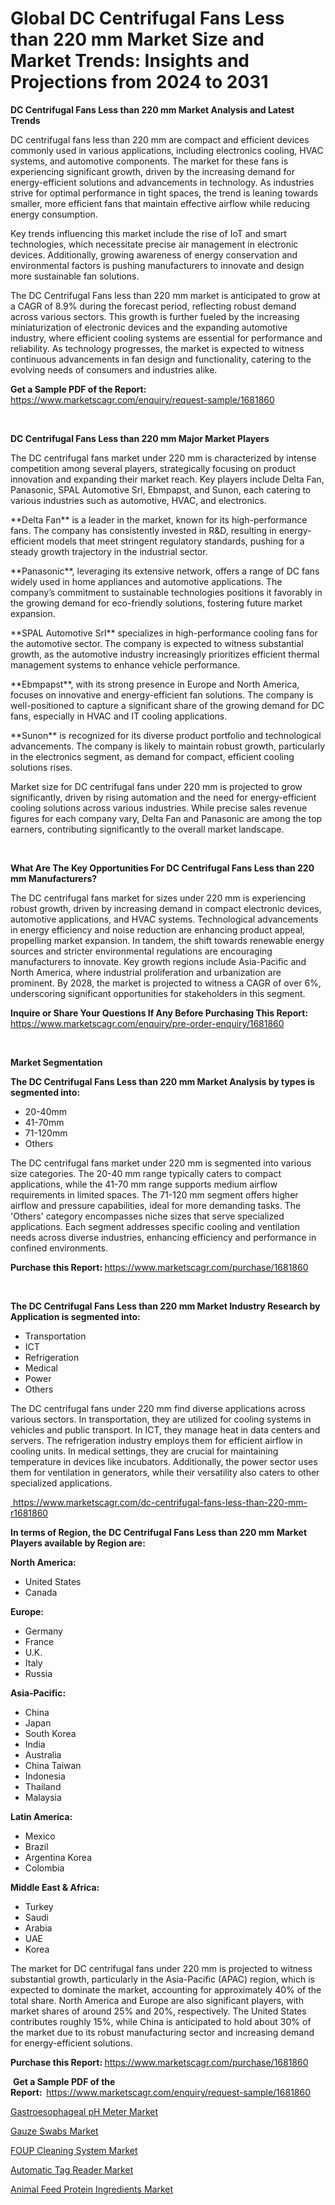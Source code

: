 <p><h1>Global DC Centrifugal Fans Less than 220 mm Market Size and Market Trends: Insights and Projections from 2024 to 2031</h1></p><p><strong>DC Centrifugal Fans Less than 220 mm Market Analysis and Latest Trends</strong></p>
<p><p>DC centrifugal fans less than 220 mm are compact and efficient devices commonly used in various applications, including electronics cooling, HVAC systems, and automotive components. The market for these fans is experiencing significant growth, driven by the increasing demand for energy-efficient solutions and advancements in technology. As industries strive for optimal performance in tight spaces, the trend is leaning towards smaller, more efficient fans that maintain effective airflow while reducing energy consumption.</p><p>Key trends influencing this market include the rise of IoT and smart technologies, which necessitate precise air management in electronic devices. Additionally, growing awareness of energy conservation and environmental factors is pushing manufacturers to innovate and design more sustainable fan solutions. </p><p>The DC Centrifugal Fans less than 220 mm market is anticipated to grow at a CAGR of 8.9% during the forecast period, reflecting robust demand across various sectors. This growth is further fueled by the increasing miniaturization of electronic devices and the expanding automotive industry, where efficient cooling systems are essential for performance and reliability. As technology progresses, the market is expected to witness continuous advancements in fan design and functionality, catering to the evolving needs of consumers and industries alike.</p></p>
<p><strong>Get a Sample PDF of the Report:&nbsp;</strong> <a href="https://www.marketscagr.com/enquiry/request-sample/1681860?utm_campaign=1265&utm_medium=2&utm_source=Github&utm_content=ia&utm_term=01102024&utm_id=dc-centrifugal-fans-less-than-220-mm">https://www.marketscagr.com/enquiry/request-sample/1681860</a></p>
<p>&nbsp;</p>
<p><strong>DC Centrifugal Fans Less than 220 mm Major Market Players</strong></p>
<p><p>The DC centrifugal fans market under 220 mm is characterized by intense competition among several players, strategically focusing on product innovation and expanding their market reach. Key players include Delta Fan, Panasonic, SPAL Automotive Srl, Ebmpapst, and Sunon, each catering to various industries such as automotive, HVAC, and electronics.</p><p>**Delta Fan** is a leader in the market, known for its high-performance fans. The company has consistently invested in R&D, resulting in energy-efficient models that meet stringent regulatory standards, pushing for a steady growth trajectory in the industrial sector.</p><p>**Panasonic**, leveraging its extensive network, offers a range of DC fans widely used in home appliances and automotive applications. The company’s commitment to sustainable technologies positions it favorably in the growing demand for eco-friendly solutions, fostering future market expansion.</p><p>**SPAL Automotive Srl** specializes in high-performance cooling fans for the automotive sector. The company is expected to witness substantial growth, as the automotive industry increasingly prioritizes efficient thermal management systems to enhance vehicle performance.</p><p>**Ebmpapst**, with its strong presence in Europe and North America, focuses on innovative and energy-efficient fan solutions. The company is well-positioned to capture a significant share of the growing demand for DC fans, especially in HVAC and IT cooling applications.</p><p>**Sunon** is recognized for its diverse product portfolio and technological advancements. The company is likely to maintain robust growth, particularly in the electronics segment, as demand for compact, efficient cooling solutions rises.</p><p>Market size for DC centrifugal fans under 220 mm is projected to grow significantly, driven by rising automation and the need for energy-efficient cooling solutions across various industries. While precise sales revenue figures for each company vary, Delta Fan and Panasonic are among the top earners, contributing significantly to the overall market landscape.</p></p>
<p>&nbsp;</p>
<p><strong>What Are The Key Opportunities For DC Centrifugal Fans Less than 220 mm Manufacturers?</strong></p>
<p><p>The DC centrifugal fans market for sizes under 220 mm is experiencing robust growth, driven by increasing demand in compact electronic devices, automotive applications, and HVAC systems. Technological advancements in energy efficiency and noise reduction are enhancing product appeal, propelling market expansion. In tandem, the shift towards renewable energy sources and stricter environmental regulations are encouraging manufacturers to innovate. Key growth regions include Asia-Pacific and North America, where industrial proliferation and urbanization are prominent. By 2028, the market is projected to witness a CAGR of over 6%, underscoring significant opportunities for stakeholders in this segment.</p></p>
<p><strong>Inquire or Share Your Questions If Any Before Purchasing This Report:</strong> <a href="https://www.marketscagr.com/enquiry/pre-order-enquiry/1681860?utm_campaign=1265&utm_medium=2&utm_source=Github&utm_content=ia&utm_term=01102024&utm_id=dc-centrifugal-fans-less-than-220-mm">https://www.marketscagr.com/enquiry/pre-order-enquiry/1681860</a></p>
<p>&nbsp;</p>
<p><strong>Market Segmentation</strong></p>
<p><strong>The DC Centrifugal Fans Less than 220 mm Market Analysis by types is segmented into:</strong></p>
<p><ul><li>20-40mm</li><li>41-70mm</li><li>71-120mm</li><li>Others</li></ul></p>
<p><p>The DC centrifugal fans market under 220 mm is segmented into various size categories. The 20-40 mm range typically caters to compact applications, while the 41-70 mm range supports medium airflow requirements in limited spaces. The 71-120 mm segment offers higher airflow and pressure capabilities, ideal for more demanding tasks. The 'Others' category encompasses niche sizes that serve specialized applications. Each segment addresses specific cooling and ventilation needs across diverse industries, enhancing efficiency and performance in confined environments.</p></p>
<p><strong>Purchase this Report:&nbsp;</strong><a href="https://www.marketscagr.com/purchase/1681860?utm_campaign=1265&utm_medium=2&utm_source=Github&utm_content=ia&utm_term=01102024&utm_id=dc-centrifugal-fans-less-than-220-mm">https://www.marketscagr.com/purchase/1681860</a></p>
<p>&nbsp;</p>
<p><strong>The DC Centrifugal Fans Less than 220 mm Market Industry Research by Application is segmented into:</strong></p>
<p><ul><li>Transportation</li><li>ICT</li><li>Refrigeration</li><li>Medical</li><li>Power</li><li>Others</li></ul></p>
<p><p>The DC centrifugal fans under 220 mm find diverse applications across various sectors. In transportation, they are utilized for cooling systems in vehicles and public transport. In ICT, they manage heat in data centers and servers. The refrigeration industry employs them for efficient airflow in cooling units. In medical settings, they are crucial for maintaining temperature in devices like incubators. Additionally, the power sector uses them for ventilation in generators, while their versatility also caters to other specialized applications.</p></p>
<p><a href="https://www.marketscagr.com/dc-centrifugal-fans-less-than-220-mm-r1681860?utm_campaign=1265&utm_medium=2&utm_source=Github&utm_content=ia&utm_term=01102024&utm_id=dc-centrifugal-fans-less-than-220-mm">&nbsp;https://www.marketscagr.com/dc-centrifugal-fans-less-than-220-mm-r1681860</a></p>
<p><strong>In terms of Region, the DC Centrifugal Fans Less than 220 mm Market Players available by Region are:</strong></p>
<p>
    <p> <strong> North America: </strong>
        <ul>
            <li>United States</li>
            <li>Canada</li>
        </ul>
        </p> 
    <p> <strong> Europe: </strong>
        <ul>
            <li>Germany</li>
            <li>France</li>
            <li>U.K.</li>
            <li>Italy</li>
            <li>Russia</li>
        </ul>
        </p> 
    <p> <strong> Asia-Pacific: </strong>
        <ul>
            <li>China</li>
            <li>Japan</li>
            <li>South Korea</li>
            <li>India</li>
            <li>Australia</li>
            <li>China Taiwan</li>
            <li>Indonesia</li>
            <li>Thailand</li>
            <li>Malaysia</li>
        </ul>
        </p> 
    <p> <strong> Latin America: </strong>
        <ul>
            <li>Mexico</li>
            <li>Brazil</li>
            <li>Argentina Korea</li>
            <li>Colombia</li>
        </ul>
        </p> 
    <p> <strong> Middle East & Africa: </strong>
        <ul>
            <li>Turkey</li>
            <li>Saudi</li>
            <li>Arabia</li>
            <li>UAE</li>
            <li>Korea</li>
        </ul>
    </p>
    </p>
<p><p>The market for DC centrifugal fans under 220 mm is projected to witness substantial growth, particularly in the Asia-Pacific (APAC) region, which is expected to dominate the market, accounting for approximately 40% of the total share. North America and Europe are also significant players, with market shares of around 25% and 20%, respectively. The United States contributes roughly 15%, while China is anticipated to hold about 30% of the market due to its robust manufacturing sector and increasing demand for energy-efficient solutions.</p></p>
<p><strong>Purchase this Report: </strong><a href="https://www.marketscagr.com/purchase/1681860?utm_campaign=1265&utm_medium=2&utm_source=Github&utm_content=ia&utm_term=01102024&utm_id=dc-centrifugal-fans-less-than-220-mm">https://www.marketscagr.com/purchase/1681860</a></p>
<p>&nbsp;<strong>Get a Sample PDF of the Report:&nbsp;&nbsp;</strong><a href="https://www.marketscagr.com/enquiry/request-sample/1681860?utm_campaign=1265&utm_medium=2&utm_source=Github&utm_content=ia&utm_term=01102024&utm_id=dc-centrifugal-fans-less-than-220-mm">https://www.marketscagr.com/enquiry/request-sample/1681860</a></p>
<p><strong></strong></p>
<p><p><a href="https://www.linkedin.com/pulse/gastroesophageal-ph-meter-market2024-2031-industry-insights-rwi6c?utm_campaign=1265&utm_medium=2&utm_source=Github&utm_content=ia&utm_term=01102024&utm_id=dc-centrifugal-fans-less-than-220-mm">Gastroesophageal pH Meter Market</a></p><p><a href="https://www.linkedin.com/pulse/gauze-swabs-market-global-regional-analysis-focus-region-country-level-d43yc?utm_campaign=1265&utm_medium=2&utm_source=Github&utm_content=ia&utm_term=01102024&utm_id=dc-centrifugal-fans-less-than-220-mm">Gauze Swabs Market</a></p><p><a href="https://issuu.com/reportprime-2/docs/foup-cleaning-system-market-size-20_40174051f14f1b?utm_campaign=1265&utm_medium=2&utm_source=Github&utm_content=ia&utm_term=01102024&utm_id=dc-centrifugal-fans-less-than-220-mm">FOUP Cleaning System Market</a></p><p><a href="https://issuu.com/reportprime-2/docs/automatic-tag-reader-market-size-20_0e38559fdf6d58?utm_campaign=1265&utm_medium=2&utm_source=Github&utm_content=ia&utm_term=01102024&utm_id=dc-centrifugal-fans-less-than-220-mm">Automatic Tag Reader Market</a></p><p><a href="https://www.linkedin.com/pulse/animal-feed-protein-ingredients-industry-sector-new-technologies-id95c?utm_campaign=1265&utm_medium=2&utm_source=Github&utm_content=ia&utm_term=01102024&utm_id=dc-centrifugal-fans-less-than-220-mm">Animal Feed Protein Ingredients Market</a></p></p>
